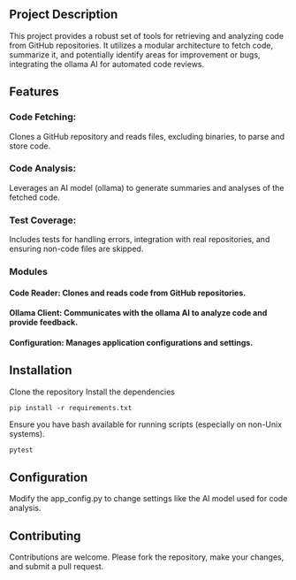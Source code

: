 ## Project Description
This project provides a robust set of tools for retrieving and analyzing code from GitHub repositories. It utilizes a modular architecture to fetch code, summarize it, and potentially identify areas for improvement or bugs, integrating the ollama AI for automated code reviews.

## Features
### Code Fetching: 
Clones a GitHub repository and reads files, excluding binaries, to parse and store code.
### Code Analysis: 
Leverages an AI model (ollama) to generate summaries and analyses of the fetched code.
### Test Coverage: 
Includes tests for handling errors, integration with real repositories, and ensuring non-code files are skipped.
### Modules
#### Code Reader: Clones and reads code from GitHub repositories.
#### Ollama Client: Communicates with the ollama AI to analyze code and provide feedback.
#### Configuration: Manages application configurations and settings.
## Installation
Clone the repository
Install the dependencies
```
pip install -r requirements.txt
```
Ensure you have bash available for running scripts (especially on non-Unix systems).


```bash
pytest
```

## Configuration
Modify the app_config.py to change settings like the AI model used for code analysis.

## Contributing
Contributions are welcome. Please fork the repository, make your changes, and submit a pull request.